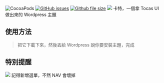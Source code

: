 ![CocoaPods](https://img.shields.io/cocoapods/l/AFNetworking.svg?style=flat-square) [![GitHub issues](https://img.shields.io/github/issues/badges/shields.svg?style=flat-square)](https://github.com/gnehs/Carter/) [![Github file size](https://img.shields.io/github/size/webcaetano/craft/build/craft.min.js.svg?style=flat-square)](https://github.com/gnehs/Carter)
![](https://github.com/gnehs/Carter/blob/master/screenshot.png?raw=true)
卡特，一個拿 Tocas UI 做出來的 Wordpress 主題

## 使用方法
> 把它下載下來，然後丟給 Wordpress 說你要安裝主題，完成

## 特別提醒
![](http://i.imgur.com/ISdc2V3.png)
記得新增選單，不然 NAV 會壞掉 
